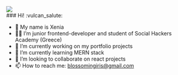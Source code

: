 <div>
<img src="https://user-images.githubusercontent.com/102720711/188443633-2554120c-1519-4701-b0bb-6f93b324da02.png" />
<div>### Hi! :vulcan_salute:

-  :star2: My name is Xenia
- :woman_technologist: I’m junior frontend-developer and student of Social Hackers Academy (Greece)
- 🔭 I’m currently working on my portfolio projects
- 🌱 I’m currently learning MERN stack
- 👯 I’m looking to collaborate on react projects
- 📫 How to reach me: blossomingiris@gmail.com</div></div>
